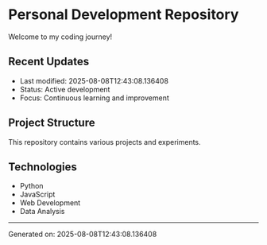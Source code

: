 # Personal Development Repository

Welcome to my coding journey! 

## Recent Updates
- Last modified: 2025-08-08T12:43:08.136408
- Status: Active development
- Focus: Continuous learning and improvement

## Project Structure
This repository contains various projects and experiments.

## Technologies
- Python
- JavaScript  
- Web Development
- Data Analysis

---
Generated on: 2025-08-08T12:43:08.136408
